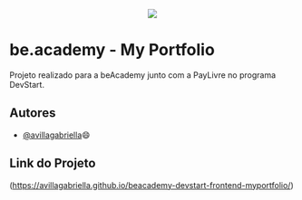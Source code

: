 <p align="center">
<img src="https://www.beacademy.com.br/wp-content/uploads/2019/11/Logo-Topo.png">
</p>

# be.academy - My Portfolio

Projeto realizado para a beAcademy junto com a PayLivre no programa DevStart.



## Autores

- [@avillagabriella](https://github.com/avillagabriella)😄



## Link do Projeto

(https://avillagabriella.github.io/beacademy-devstart-frontend-myportfolio/)

